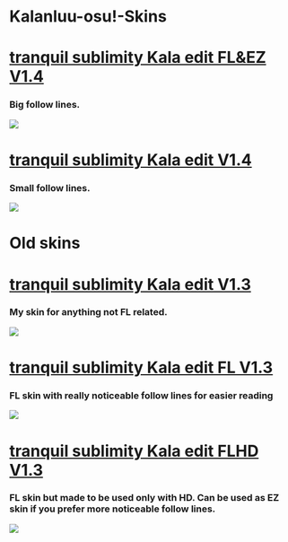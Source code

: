 # Kalanluu-osu!-Skins
# [tranquil sublimity Kala edit FL&EZ V1.4](https://drive.google.com/file/d/1ULHyL3DZXItHPOxS1_ytXSE8N7x75xO3/view?usp=sharing)
### Big follow lines.
![](https://i.imgur.com/4z6gEZ3.jpeg)
# [tranquil sublimity Kala edit V1.4](https://drive.google.com/file/d/1j3vO01x_7prcFyysNpK116qpA_Ph4Rea/view?usp=sharing)
### Small follow lines.
![](https://i.imgur.com/x4LChf5.jpg)

# Old skins
# [tranquil sublimity Kala edit V1.3](https://drive.google.com/file/d/1HP9U9BRLr0eax1oPK6EA2ukoMlFQdpU1/view?usp=sharing)
### My skin for anything not FL related.
![](https://i.imgur.com/YzBk5JW.jpg)
# [tranquil sublimity Kala edit FL V1.3](https://drive.google.com/file/d/16jpFGmEhqxPSO1ISYXCjO8UHRm2WIa-Z/view?usp=sharing)
### FL skin with really noticeable follow lines for easier reading
![](https://i.imgur.com/oMkXr43.jpg)
# [tranquil sublimity Kala edit FLHD V1.3](https://drive.google.com/file/d/18rKF0wfWPQoPaSLh7GciWxQ6nlX9Cq9N/view?usp=sharing)
### FL skin but made to be used only with HD. Can be used as EZ skin if you prefer more noticeable follow lines.
![](https://i.imgur.com/aqFyvgK.jpg)
